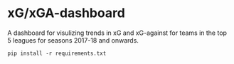 # xG/xGA-dashboard

A dashboard for visulizing trends in xG and xG-against for teams in the top 5 leagues for seasons 2017-18 and onwards.

```
pip install -r requirements.txt
```
